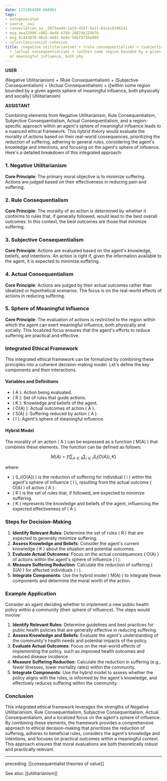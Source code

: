 ```yaml
---
date: 1721954208.668961
tags:
- autogenerated
- source__oai
- conversation_id__5075ea40-1a19-4597-9a11-01cec63d6241
- msg_aaa2290d-c002-4ed8-b7db-2887db233b7b
- msg_61443870-40cb-4e01-9e4e-5bbf9750a990
- colorclass/social-cohesion
title: (negative utilitarianism) + (rule consequentialism) + (subjective consequentialism)
  + (actual consequentialism) + (within some region bounded by a given agents sphere
  of meaningful influence, both phy
---
```


**USER**

(Negative Utilitarianism) + (Rule Consequentialism) + (Subjective Consequentialism) + (Actual Consequentialism) + ([within some region bounded by a given agents sphere of meaningful influence, both physically and socially] Utilitarianism)


**ASSISTANT**

Combining elements from Negative Utilitarianism, Rule Consequentialism, Subjective Consequentialism, Actual Consequentialism, and a region-specific approach within an agent's sphere of meaningful influence leads to a nuanced ethical framework. This hybrid theory would evaluate the morality of actions based on their real-world consequences, prioritizing the reduction of suffering, adhering to general rules, considering the agent's knowledge and intentions, and focusing on the agent's sphere of influence. Here's a detailed breakdown of this integrated approach:

### 1. Negative Utilitarianism

**Core Principle**: The primary moral objective is to minimize suffering. Actions are judged based on their effectiveness in reducing pain and suffering.

### 2. Rule Consequentialism

**Core Principle**: The morality of an action is determined by whether it conforms to rules that, if generally followed, would lead to the best overall outcomes. In this context, the best outcomes are those that minimize suffering.

### 3. Subjective Consequentialism

**Core Principle**: Actions are evaluated based on the agent's knowledge, beliefs, and intentions. An action is right if, given the information available to the agent, it is expected to minimize suffering.

### 4. Actual Consequentialism

**Core Principle**: Actions are judged by their actual outcomes rather than idealized or hypothetical scenarios. The focus is on the real-world effects of actions in reducing suffering.

### 5. Sphere of Meaningful Influence

**Core Principle**: The evaluation of actions is restricted to the region within which the agent can exert meaningful influence, both physically and socially. This localized focus ensures that the agent's efforts to reduce suffering are practical and effective.

### Integrated Ethical Framework

This integrated ethical framework can be formalized by combining these principles into a coherent decision-making model. Let's define the key components and their interactions.

#### Variables and Definitions

- \( A \): Action being evaluated.
- \( R \): Set of rules that guide actions.
- \( K \): Knowledge and beliefs of the agent.
- \( O(A) \): Actual outcomes of action \( A \).
- \( S(A) \): Suffering reduced by action \( A \).
- \( I \): Agent's sphere of meaningful influence.

#### Hybrid Model

The morality of an action \( A \) can be expressed as a function \( M(A) \) that combines these elements. The function can be defined as follows:

$$
M(A) = f \left( \sum_{A \in R} \sum_{i \in I} S_i(O(A)), K \right)
$$

where:
- \( S_i(O(A)) \) is the reduction of suffering for individual \( i \) within the agent's sphere of influence \( I \), resulting from the actual outcome \( O(A) \) of action \( A \).
- \( R \) is the set of rules that, if followed, are expected to minimize suffering.
- \( K \) represents the knowledge and beliefs of the agent, influencing the expected effectiveness of \( A \).

### Steps for Decision-Making

1. **Identify Relevant Rules**: Determine the set of rules \( R \) that are expected to generally minimize suffering.
2. **Assess Knowledge and Beliefs**: Consider the agent's current knowledge \( K \) about the situation and potential outcomes.
3. **Evaluate Actual Outcomes**: Focus on the actual consequences \( O(A) \) of actions within the agent's sphere of influence \( I \).
4. **Measure Suffering Reduction**: Calculate the reduction of suffering \( S(A) \) for affected individuals \( i \).
5. **Integrate Components**: Use the hybrid model \( M(A) \) to integrate these components and determine the moral worth of the action.

### Example Application

Consider an agent deciding whether to implement a new public health policy within a community (their sphere of influence). The steps would involve:

1. **Identify Relevant Rules**: Determine guidelines and best practices for public health policies that are generally effective in reducing suffering.
2. **Assess Knowledge and Beliefs**: Evaluate the agent's understanding of the community's health needs and potential impacts of the policy.
3. **Evaluate Actual Outcomes**: Focus on the real-world effects of implementing the policy, such as improved health outcomes and reduced disease incidence.
4. **Measure Suffering Reduction**: Calculate the reduction in suffering (e.g., fewer illnesses, lower mortality rates) within the community.
5. **Integrate Components**: Use the hybrid model to assess whether the policy aligns with the rules, is informed by the agent's knowledge, and effectively reduces suffering within the community.

### Conclusion

This integrated ethical framework leverages the strengths of Negative Utilitarianism, Rule Consequentialism, Subjective Consequentialism, Actual Consequentialism, and a localized focus on the agent's sphere of influence. By combining these elements, the framework provides a comprehensive approach to ethical decision-making that prioritizes the reduction of suffering, adheres to beneficial rules, considers the agent's knowledge and intentions, and focuses on practical outcomes within a meaningful context. This approach ensures that moral evaluations are both theoretically robust and practically relevant.


---

preceding: [[consequentialist theories of value]]

See also: [[utilitarianism]]